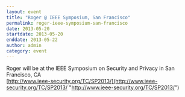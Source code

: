 ```yaml
---
layout: event
title: "Roger @ IEEE Symposium, San Francisco"
permalink: roger-ieee-symposium-san-francisco
date: 2013-05-20
startdate: 2013-05-20
enddate: 2013-05-22
author: admin
category: event
---
```


Roger will be at the IEEE Symposium on Security and Privacy in San Francisco, CA  
 [http://www.ieee-security.org/TC/SP2013/](http://www.ieee-security.org/TC/SP2013/ "http://www.ieee-security.org/TC/SP2013/")


